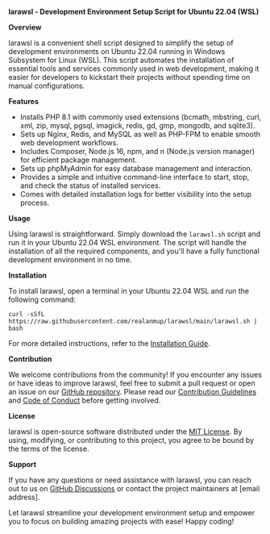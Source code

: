 **larawsl - Development Environment Setup Script for Ubuntu 22.04 (WSL)**


**Overview**

larawsl is a convenient shell script designed to simplify the setup of development environments on Ubuntu 22.04 running in Windows Subsystem for Linux (WSL). This script automates the installation of essential tools and services commonly used in web development, making it easier for developers to kickstart their projects without spending time on manual configurations.

**Features**

- Installs PHP 8.1 with commonly used extensions (bcmath, mbstring, curl, xml, zip, mysql, pgsql, imagick, redis, gd, gmp, mongodb, and sqlite3).
- Sets up Nginx, Redis, and MySQL as well as PHP-FPM to enable smooth web development workflows.
- Includes Composer, Node.js 16, npm, and n (Node.js version manager) for efficient package management.
- Sets up phpMyAdmin for easy database management and interaction.
- Provides a simple and intuitive command-line interface to start, stop, and check the status of installed services.
- Comes with detailed installation logs for better visibility into the setup process.

**Usage**

Using larawsl is straightforward. Simply download the `larawsl.sh` script and run it in your Ubuntu 22.04 WSL environment. The script will handle the installation of all the required components, and you'll have a fully functional development environment in no time.

**Installation**

To install larawsl, open a terminal in your Ubuntu 22.04 WSL and run the following command:

```
curl -sSfL https://raw.githubusercontent.com/realanmup/larawsl/main/larawsl.sh | bash
```

For more detailed instructions, refer to the [Installation Guide](https://github.com/realanmup/larawsl/blob/main/Installation.md).

**Contribution**

We welcome contributions from the community! If you encounter any issues or have ideas to improve larawsl, feel free to submit a pull request or open an issue on our [GitHub repository](https://github.com/realanmup/larawsl). Please read our [Contribution Guidelines](https://github.com/realanmup/larawsl/blob/main/CONTRIBUTING.md) and [Code of Conduct](https://github.com/realanmup/larawsl/blob/main/CODE_OF_CONDUCT.md) before getting involved.

**License**

larawsl is open-source software distributed under the [MIT License](https://github.com/realanmup/larawsl/blob/main/LICENSE.md). By using, modifying, or contributing to this project, you agree to be bound by the terms of the license.

**Support**

If you have any questions or need assistance with larawsl, you can reach out to us on [GitHub Discussions](https://github.com/realanmup/larawsl/discussions) or contact the project maintainers at [email address].

Let larawsl streamline your development environment setup and empower you to focus on building amazing projects with ease! Happy coding!
